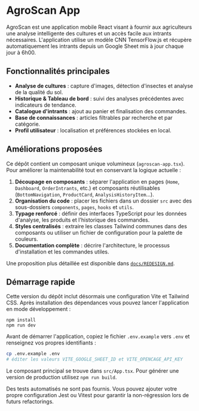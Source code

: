 # AgroScan App

AgroScan est une application mobile React visant à fournir aux agriculteurs une analyse intelligente des cultures et un accès facile aux intrants nécessaires. L'application utilise un modèle CNN TensorFlow.js et récupère automatiquement les intrants depuis un Google Sheet mis à jour chaque jour à 6h00.

## Fonctionnalités principales

- **Analyse de cultures** : capture d'images, détection d'insectes et analyse de la qualité du sol.
- **Historique & Tableau de bord** : suivi des analyses précédentes avec indicateurs de tendance.
- **Catalogue d'intrants** : ajout au panier et finalisation des commandes.
- **Base de connaissances** : articles filtrables par recherche et par catégorie.
- **Profil utilisateur** : localisation et préférences stockées en local.

## Améliorations proposées

Ce dépôt contient un composant unique volumineux (`agroscan-app.tsx`). Pour améliorer la maintenabilité tout en conservant la logique actuelle :

1. **Découpage en composants** : séparer l'application en pages (`Home`, `Dashboard`, `OrderIntrants`, etc.) et composants réutilisables (`BottomNavigation`, `ProductCard`, `AnalysisHistoryItem`...).
2. **Organisation du code** : placer les fichiers dans un dossier `src` avec des sous-dossiers `components`, `pages`, `hooks` et `utils`.
3. **Typage renforcé** : définir des interfaces TypeScript pour les données d'analyse, les produits et l'historique des commandes.
4. **Styles centralisés** : extraire les classes Tailwind communes dans des composants ou utiliser un fichier de configuration pour la palette de couleurs.
5. **Documentation complète** : décrire l'architecture, le processus d'installation et les commandes utiles.

Une proposition plus détaillée est disponible dans [`docs/REDESIGN.md`](docs/REDESIGN.md).

## Démarrage rapide

Cette version du dépôt inclut désormais une configuration Vite et Tailwind CSS.
Après installation des dépendances vous pouvez lancer l'application en mode
développement :

```
npm install
npm run dev
```

Avant de démarrer l'application, copiez le fichier `.env.example` vers `.env` et
renseignez vos propres identifiants :

```bash
cp .env.example .env
# éditer les valeurs VITE_GOOGLE_SHEET_ID et VITE_OPENCAGE_API_KEY
```

Le composant principal se trouve dans `src/App.tsx`. Pour générer une version de
production utilisez `npm run build`.

Des tests automatisés ne sont pas fournis. Vous pouvez ajouter votre propre
configuration Jest ou Vitest pour garantir la non-régression lors de futurs
refactorings.
